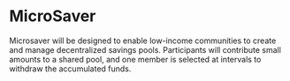 # MicroSaver
Microsaver will be designed to enable low-income communities to create and manage decentralized savings pools. Participants will contribute small amounts to a shared pool, and one member is selected at intervals to withdraw the accumulated funds.
